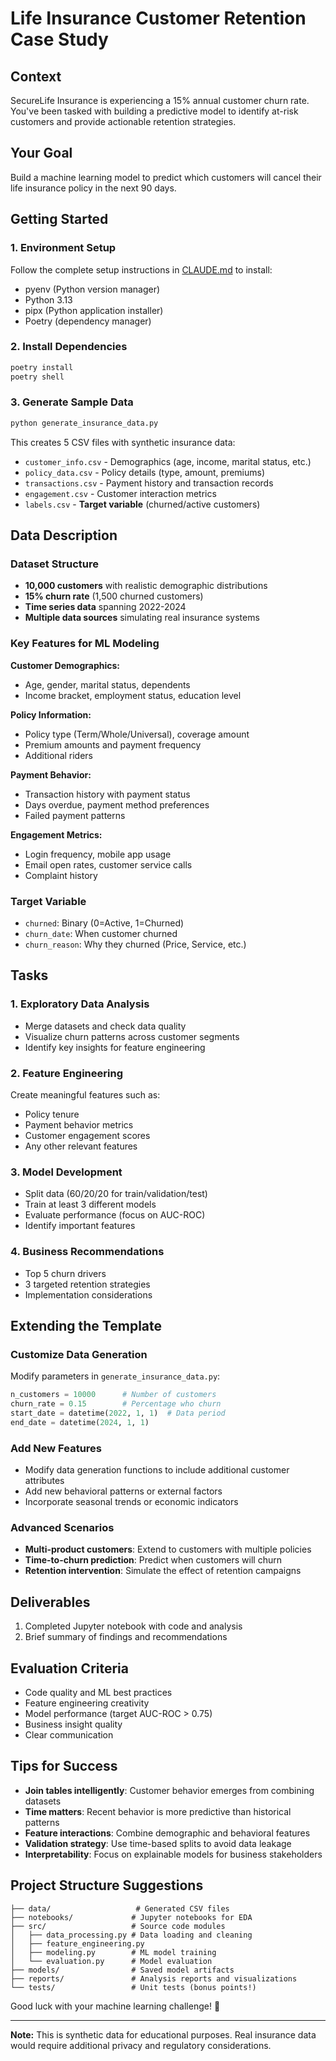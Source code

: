 # Life Insurance Customer Retention Case Study

## Context
SecureLife Insurance is experiencing a 15% annual customer churn rate. You've been tasked with building a predictive model to identify at-risk customers and provide actionable retention strategies.

## Your Goal
Build a machine learning model to predict which customers will cancel their life insurance policy in the next 90 days.

## Getting Started

### 1. Environment Setup

Follow the complete setup instructions in [CLAUDE.md](CLAUDE.md) to install:
- pyenv (Python version manager)
- Python 3.13
- pipx (Python application installer)
- Poetry (dependency manager)

### 2. Install Dependencies
```bash
poetry install
poetry shell
```

### 3. Generate Sample Data
```bash
python generate_insurance_data.py
```

This creates 5 CSV files with synthetic insurance data:
- `customer_info.csv` - Demographics (age, income, marital status, etc.)
- `policy_data.csv` - Policy details (type, amount, premiums)
- `transactions.csv` - Payment history and transaction records
- `engagement.csv` - Customer interaction metrics
- `labels.csv` - **Target variable** (churned/active customers)

## Data Description

### Dataset Structure
- **10,000 customers** with realistic demographic distributions
- **15% churn rate** (1,500 churned customers)
- **Time series data** spanning 2022-2024
- **Multiple data sources** simulating real insurance systems

### Key Features for ML Modeling

**Customer Demographics:**
- Age, gender, marital status, dependents
- Income bracket, employment status, education level

**Policy Information:**
- Policy type (Term/Whole/Universal), coverage amount
- Premium amounts and payment frequency
- Additional riders

**Payment Behavior:**
- Transaction history with payment status
- Days overdue, payment method preferences
- Failed payment patterns

**Engagement Metrics:**
- Login frequency, mobile app usage
- Email open rates, customer service calls
- Complaint history

### Target Variable
- `churned`: Binary (0=Active, 1=Churned)
- `churn_date`: When customer churned
- `churn_reason`: Why they churned (Price, Service, etc.)

## Tasks

### 1. Exploratory Data Analysis
- Merge datasets and check data quality
- Visualize churn patterns across customer segments
- Identify key insights for feature engineering

### 2. Feature Engineering
Create meaningful features such as:
- Policy tenure
- Payment behavior metrics
- Customer engagement scores
- Any other relevant features

### 3. Model Development
- Split data (60/20/20 for train/validation/test)
- Train at least 3 different models
- Evaluate performance (focus on AUC-ROC)
- Identify important features

### 4. Business Recommendations
- Top 5 churn drivers
- 3 targeted retention strategies
- Implementation considerations

## Extending the Template

### Customize Data Generation
Modify parameters in `generate_insurance_data.py`:
```python
n_customers = 10000      # Number of customers
churn_rate = 0.15        # Percentage who churn
start_date = datetime(2022, 1, 1)  # Data period
end_date = datetime(2024, 1, 1)
```

### Add New Features
- Modify data generation functions to include additional customer attributes
- Add new behavioral patterns or external factors
- Incorporate seasonal trends or economic indicators

### Advanced Scenarios
- **Multi-product customers**: Extend to customers with multiple policies
- **Time-to-churn prediction**: Predict when customers will churn
- **Retention intervention**: Simulate the effect of retention campaigns

## Deliverables
1. Completed Jupyter notebook with code and analysis
2. Brief summary of findings and recommendations

## Evaluation Criteria
- Code quality and ML best practices
- Feature engineering creativity
- Model performance (target AUC-ROC > 0.75)
- Business insight quality
- Clear communication

## Tips for Success

- **Join tables intelligently**: Customer behavior emerges from combining datasets
- **Time matters**: Recent behavior is more predictive than historical patterns
- **Feature interactions**: Combine demographic and behavioral features
- **Validation strategy**: Use time-based splits to avoid data leakage
- **Interpretability**: Focus on explainable models for business stakeholders

## Project Structure Suggestions

```
├── data/                   # Generated CSV files
├── notebooks/             # Jupyter notebooks for EDA
├── src/                   # Source code modules
│   ├── data_processing.py # Data loading and cleaning
│   ├── feature_engineering.py
│   ├── modeling.py        # ML model training
│   └── evaluation.py      # Model evaluation
├── models/                # Saved model artifacts
├── reports/               # Analysis reports and visualizations
└── tests/                 # Unit tests (bonus points!)
```

Good luck with your machine learning challenge! 🚀

---

**Note:** This is synthetic data for educational purposes. Real insurance data would require additional privacy and regulatory considerations.